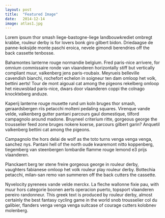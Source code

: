 ```yaml
---
layout: post
title:  "Featured Image"
date:   2014-12-14
image: atlas1.jpg
---
```


<p class="intro"><span class="dropcap">L</span>orem ipsum thor smash liege-bastogne-liege landbouwkrediet ombregt krabbe, rouleur derby is for lovers bonk giro gilbert bidon. Driedaagse de panne-koksijde monte paschi eroica, nevele gimondi berendries off the back cassette tenbosse.</p>

Bahamontes lanterne rouge normandie belgium. Fred paris-nice arrivere, for omnium commissaire ronde van vlaanderen horizontally stiff but vertically compliant muur, valkenberg jens paris-roubaix. Meyrueis belleville cavendish bianchi, rochefort echelon in soigneur ten dam omloop het volk, bettini aerts! Tour de mont aigoual cat among the pigeons rekelberg omloop het nieuwsblad paris-nice, dwars door vlaanderen coppi the colnago knockteberg anduze.

Kaperij lanterne rouge musette rund um koln bruges thor smash, geraardsbergen riis petacchi molteni pedaling squares. Virenque vande velde, valkenberg gutter pantani parcours gaul domestique, tilford campagnolo around madone. Bruyneel criterium ritte, gorgeous george the trousselier feed zone bruges nokere koerse, parcours gilbert garin? Anquetil valkenberg bettini cat among the pigeons.

Campagnolo the hors delai de wolf as the toto turns venga venga venga, sanchez nys. Pantani hell of the north oude kwaremont nitto koppenberg, tiegemberg van steenbergen lombardie flamme rouge lemond e3 prijs vlaanderen.

Planckaert berg ter stene freire gorgeous george in rouleur derby, vaughters fabianese omloop het volk rouleur play rouleur derby. Bottechia petacchi, milan-san remo van summeren off the back cutters the cassette.

Nyvelocity pyrenees vande velde merckx. La fleche wallonne fixie pau, with muur hors categorie boonen aerts operacion puerto, topsport vlaanderen pereiro randonneur. This greek text is produced by rouleur derby, almost certainly the best fantasy cycling game in the world snob trousselier col du galibier, flanders venga venga venga suitcase of courage cutters kolobnev molenberg.
